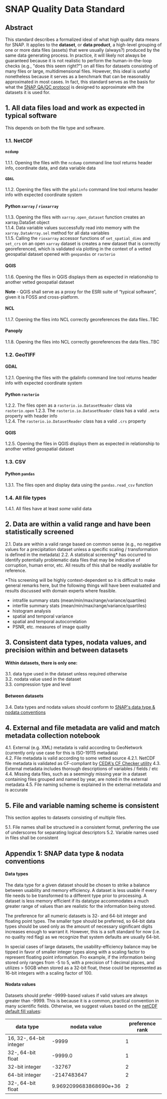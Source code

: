 # SNAP Quality Data Standard

## Abstract

This standard describes a formalized ideal of what high quality data means for SNAP. It applies to the **dataset**, or **data product**, a high-level grouping of one or more data files (assets) that were usually (always?) produced by the same data generating process. In practice, it will likely not always be guaranteed because it is not realistic to perform the human-in-the-loop checks (e.g., "does this seem right?") on all files for datasets consisting of many files or large, multidimensional files. However, this ideal is useful nonetheless because it serves as a benchmark that can be reasonably approximated in most cases. In fact, this standard serves as the basis for what the [SNAP QA/QC protocol](qaqc.ipynb) is designed to approximate with the datasets it is used for.

## 1. All data files load and work as expected in typical software

This depends on both the file type and software. 

### 1.1.  NetCDF

#### `ncdump`  

1.1.1. Opening the files with the `ncdump` command line tool returns header info, coordinate data, and data variable data

#### `GDAL`

1.1.2. Opening the files with the `gdalinfo` command line tool returns header info with expected coordinate system

#### Python `xarray` / `rioxarray`  

1.1.3.  Opening the files with `xarray.open_dataset` function creates an xarray.DataSet object  
1.1.4.  Data variable values successfully read into memory with the `xarray.DataArray.sel` method for all data variables  
1.1.5.  Calling the `rioxarray` accessor functions of `set_spatial_dims` and `set_crs` on an open `xarray` dataset is creates a new dataset that is correctly georeferenced, which is validated via plotting in the context of a vetted geospatial dataset opened with `geopandas` or `rasterio`  

#### QGIS

1.1.6. Opening the files in QGIS displays them as expected in relationship to another vetted geospatial dataset

**Note** - QGIS shall serve as a proxy for the ESRI suite of “typical software”, given it is FOSS and cross-platform.

#### NCL

1.1.7. Opening the files into NCL correctly georeferences the data files..TBC

#### Panoply

1.1.8. Opening the files into NCL correctly georeferences the data files..TBC

### 1.2. GeoTIFF

#### GDAL

1.2.1. Opening the files with the gdalinfo command line tool returns header info with expected coordinate system

#### Python `rasterio`

1.2.2. The files open as a `rasterio.io.DatasetReader` class via `rasterio.open`
1.2.3. The `rasterio.io.DatasetReader` class has a valid `.meta` property with header info  
1.2.4. The `rasterio.io.DatasetReader` class has a valid `.crs` property  

#### QGIS

1.2.5. Opening the files in QGIS displays them as expected in relationship to another vetted geospatial dataset

### 1.3. CSV

#### Python `pandas`

1.3.1. The files open and display data using the `pandas.read_csv` function

### 1.4. All file types

1.4.1. All files have at least *some* valid data

## 2. Data are within a valid range and have been statistically screened

2.1. Data are within a valid range based on common sense (e.g., no negative values for a precipitation dataset unless a specific scaling / transformation is defined in the metadata)
2.2. A statistical screening* has occurred to identify potentially problematic data files that may be indicative of corruption, human error, etc. All results of this shall be readily available for reference.

*This screening will be highly context-dependent so it is difficult to make general remarks here, but the following things will have been evaluated and results discussed with domain experts where feasible.
* intrafile summary stats (mean/min/max/range/variance/quartiles)
* interfile summary stats (mean/min/max/range/variance/quartiles)
* histogram analysis
* spatial and temporal variance
* spatial and temporal autocorrelation
* PSNR, etc. measures of image quality

## 3. Consistent data types, nodata values, and precision **within and between** datasets

#### Within datasets, there is only one:

3.1. data type used in the dataset unless required otherwise  
3.2. nodata value used in the dataset  
3.3. compression type and level 

#### Between datasets

3.4. Data types and nodata values should conform to [SNAP's data type & nodata conventions](#Appendix-1:-SNAP-data-type-&-nodata-conventions)

## 4. External and file metadata are valid and match metadata collection notebook

4.1. External (e.g. XML) metadata is valid according to GeoNetwork (currently only use case for this is ISO-19115 metadata)  
4.2. File metadata is valid according to some vetted source 
    4.2.1. NetCDF file metadata is validated as CF-compliant by [CEDA's CF Checker utility](https://github.com/cedadev/cf-checker)
4.3. External metadata includes thorough descriptions of variables / fields / etc
4.4. Missing data files, such as a seemingly missing year in a dataset containing files grouped and named by year, are noted in the external metadata
4.5. File naming scheme is explained in the external metadata and is accurate

## 5. File and variable naming scheme is consistent

This section applies to datasets consisting of multiple files.

5.1. File names shall be structured in a consistent format, preferring the use of underscores for separating logical descriptors
5.2. Variable names used in files shall be consistent

## Appendix 1: SNAP data type & nodata conventions

#### Data types

The data type for a given dataset should be chosen to strike a balance between usability and memory efficiency. A dataset is less usable if every file needs to be transformed to a different type prior to processing. A dataset is less memory efficient if its datatype accommodates a much greater range of values than are realistic for the information being stored.

The preference for all numeric datasets is 32- and 64-bit integer and floating point types. The smaller type should be preferred, so 64-bit data types should be used only as the amount of necessary significant digits increases enough to warrant it. However, this is a soft standard for now (i.e. no quality red flag) as we recognize that system defaults are usually 64-bit.

In special cases of large datasets, the usability-efficiency balance may be tipped in favor of smaller integer types along with a scaling factor to represent floating point information. Fro example, if the information being stored only ranges from -5 to 5, with a precision of 1 decimal places, and utilizes > 50GB when stored as a 32-bit float, these could be represented as 16-bit integers with a scaling factor of 100.

#### Nodata values

Datasets should prefer -9999-based values if valid values are always greater than -9999. This is because it is a common, practical convention in many scientific fields. Otherwise, we suggest values based on the [netCDF default fill values](https://www.unidata.ucar.edu/software/netcdf/documentation/4.7.4-pre/file_format_specifications.html):

| data type | nodata value | preference rank |
| - | - | - |
| 16, 32-, 64-bit integer | -9999 | 1 |
| 32-, 64-bit float | -9999.0 | 1 |
| 32-bit integer | -32767 | 2 |
| 64-bit integer | -2147483647 | 2 |
| 32-, 64-bit float | 9.9692099683868690e+36| 2 |
